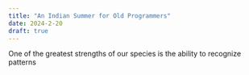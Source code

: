 ```yaml
---
title: "An Indian Summer for Old Programmers"
date: 2024-2-20
draft: true
---
```

One of the greatest strengths of our species is the ability to recognize patterns

<!--stackedit_data:
eyJoaXN0b3J5IjpbLTE3MTE4MDU2MDIsLTQ3MDI4MTI3MSwtMj
A4ODc0NjYxMl19
-->